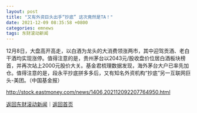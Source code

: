 ```yaml
---
layout: post
title: "又有外资巨头出手“抄底” 这次竟然是TA！"
date: 2021-12-09 08:35:58 +0800
categories: emnews
tags: 东财滚动新闻
---
```


12月8日，大盘高开高走，以白酒为龙头的大消费领涨两市，其中迎驾贡酒、老白干酒均实现涨停。值得注意的是，贵州茅台以2043元/股收盘价位居白酒板块榜首，并再次站上2000元股价大关。基金君梳理数据发现，海外茅台大户已率先加仓。值得注意的是，段永平抄底拼多多后，又有知名外资机构“抄底”另一互联网巨头-美团。（中国基金报）

<http://stock.eastmoney.com/news/1406,202112092207764950.html>

[返回东财滚动新闻](//finews.withounder.com/emnews/)｜[返回首页](//finews.withounder.com/)